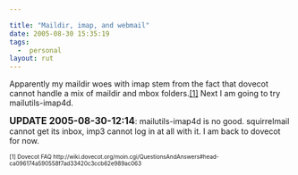 ```yaml
---

title: "Maildir, imap, and webmail"
date: 2005-08-30 15:35:19
tags:
  -  personal
layout: rut
---
```


<p>Apparently my maildir woes with imap stem from the fact that dovecot cannot handle a mix of maildir and mbox folders.<a href="http://wiki.dovecot.org/moin.cgi/QuestionsAndAnswers#head-ca096174a590558f7ad33420c3ccb62e989ac063">[1]</a> Next I am going to try mailutils-imap4d.</p>  

<p><strong><big>UPDATE 2005-08-30-12:14</big></strong>:  mailutils-imap4d is no good. squirrelmail cannot get its inbox, imp3 cannot log in at all with it.  I am back to dovecot for now.</p>
<font size="-2">[1] Dovecot FAQ http://wiki.dovecot.org/moin.cgi/QuestionsAndAnswers#head-ca096174a590558f7ad33420c3ccb62e989ac063 </font>


